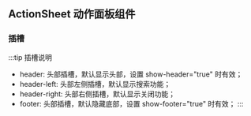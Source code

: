 <div class="demo-header">
<p class="overviewicon">
  <span class="wapi-ui-action-sheet"/>
</p>

## ActionSheet 动作面板组件

<mobile-uxlink widget-name="ActionSheet"></mobile-uxlink>
</div>

### 插槽

:::tip 插槽说明
- header: 头部插槽，默认显示头部，设置 show-header="true" 时有效；
- header-left: 头部左侧插槽，默认显示搜索功能；
- header-right: 头部右侧插槽，默认显示关闭功能；
- footer: 头部插槽，默认隐藏底部，设置 show-footer="true" 时有效；
:::

<mobile-view link="action-sheet/slot"></mobile-view>

<br>

<mobile-attributes link="action-sheet"></mobile-attributes>
